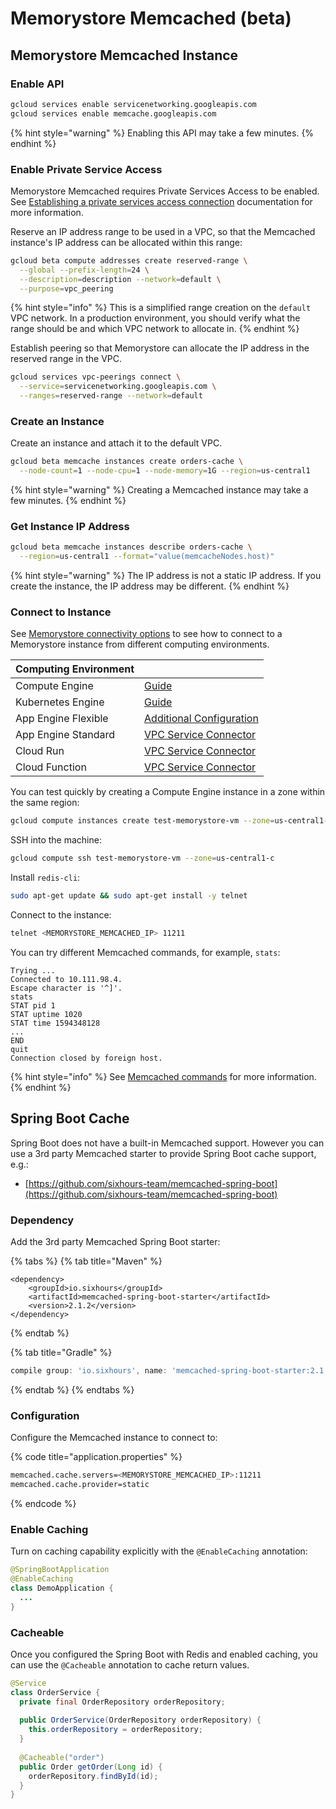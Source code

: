 # Memorystore Memcached \(beta\)

## Memorystore Memcached Instance

### Enable API

```bash
gcloud services enable servicenetworking.googleapis.com
gcloud services enable memcache.googleapis.com
```

{% hint style="warning" %}
Enabling this API may take a few minutes.
{% endhint %}

### Enable Private Service Access

Memorystore Memcached requires Private Services Access to be enabled. See [Establishing a private services access connection](https://cloud.google.com/memorystore/docs/memcached/establishing-connection) documentation for more information.

Reserve an IP address range to be used in a VPC, so that the Memcached instance's IP address can be allocated within this range:

```bash
gcloud beta compute addresses create reserved-range \
  --global --prefix-length=24 \
  --description=description --network=default \
  --purpose=vpc_peering
```

{% hint style="info" %}
This is a simplified range creation on the `default` VPC network. In a production environment, you should verify what the range should be and which VPC network to allocate in.
{% endhint %}

Establish peering so that Memorystore can allocate the IP address in the reserved range in the VPC.

```bash
gcloud services vpc-peerings connect \
  --service=servicenetworking.googleapis.com \
  --ranges=reserved-range --network=default
```

### Create an Instance

Create an instance and attach it to the default VPC.

```bash
gcloud beta memcache instances create orders-cache \
  --node-count=1 --node-cpu=1 --node-memory=1G --region=us-central1
```

{% hint style="warning" %}
Creating a Memcached instance may take a few minutes.
{% endhint %}

### Get Instance IP Address

```bash
gcloud beta memcache instances describe orders-cache \
  --region=us-central1 --format="value(memcacheNodes.host)"
```

{% hint style="warning" %}
The IP address is not a static IP address. If you create the instance, the IP address may be different.
{% endhint %}

### Connect to Instance

See [Memorystore connectivity options](./#connectivity) to see how to connect to a Memorystore instance from different computing environments.

| Computing Environment |  |
| :--- | :--- |
| Compute Engine | [Guide](https://cloud.google.com/memorystore/docs/memcached/connecting-memcached-instance#connecting-compute-engine) |
| Kubernetes Engine | [Guide](https://cloud.google.com/memorystore/docs/memcached/connecting-memcached-instance#connecting_to_a_memcached_instance_from_a_cluster) |
| App Engine Flexible | [Additional Configuration](https://cloud.google.com/appengine/docs/flexible/java/using-shared-vpc) |
| App Engine Standard | [VPC Service Connector](https://cloud.google.com/appengine/docs/standard/java11/connecting-vpc) |
| Cloud Run | [VPC Service Connector](https://cloud.google.com/run/docs/configuring/connecting-vpc) |
| Cloud Function | [VPC Service Connector](https://cloud.google.com/functions/docs/networking/connecting-vpc) |

You can test quickly by creating a Compute Engine instance in a zone within the same region:

```bash
gcloud compute instances create test-memorystore-vm --zone=us-central1-c
```

SSH into the machine:

```bash
gcloud compute ssh test-memorystore-vm --zone=us-central1-c
```

Install `redis-cli`:

```bash
sudo apt-get update && sudo apt-get install -y telnet
```

Connect to the instance:

```bash
telnet <MEMORYSTORE_MEMCACHED_IP> 11211
```

You can try different Memcached commands, for example, `stats`:

```text
Trying ...
Connected to 10.111.98.4.
Escape character is '^]'.
stats
STAT pid 1
STAT uptime 1020
STAT time 1594348128
...
END
quit
Connection closed by foreign host.
```

{% hint style="info" %}
See [Memcached commands](https://github.com/memcached/memcached/wiki/Commands) for more information.
{% endhint %}

## Spring Boot Cache

Spring Boot does not have a built-in Memcached support. However you can use a 3rd party Memcached starter to provide Spring Boot cache support, e.g.:

* [https://github.com/sixhours-team/memcached-spring-boot](https://github.com/sixhours-team/memcached-spring-boot)

### Dependency

Add the 3rd party Memcached Spring Boot starter:

{% tabs %}
{% tab title="Maven" %}
```markup
<dependency>
    <groupId>io.sixhours</groupId>
    <artifactId>memcached-spring-boot-starter</artifactId>
    <version>2.1.2</version>
</dependency>
```
{% endtab %}

{% tab title="Gradle" %}
```groovy
compile group: 'io.sixhours', name: 'memcached-spring-boot-starter:2.1.2'
```
{% endtab %}
{% endtabs %}

### Configuration

Configure the Memcached instance to connect to:

{% code title="application.properties" %}
```bash
memcached.cache.servers=<MEMORYSTORE_MEMCACHED_IP>:11211
memcached.cache.provider=static
```
{% endcode %}

### Enable Caching

Turn on caching capability explicitly with the `@EnableCaching` annotation:

```java
@SpringBootApplication
@EnableCaching
class DemoApplication {
  ...
}
```

### Cacheable

Once you configured the Spring Boot with Redis and enabled caching, you can use the `@Cacheable` annotation to cache return values.

```java
@Service
class OrderService {
  private final OrderRepository orderRepository;
  
  public OrderService(OrderRepository orderRepository) {
    this.orderRepository = orderRepository;
  }
  
  @Cacheable("order")
  public Order getOrder(Long id) {
    orderRepository.findById(id);
  }
}
```
